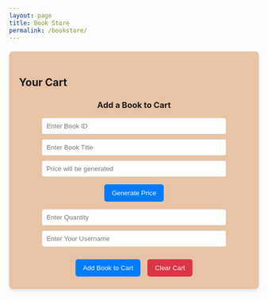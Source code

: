 ```yaml
---
layout: page
title: Book Store
permalink: /bookstore/
---
```


<style> 
  .cart-container {
    max-width: 600px;
    margin: 20px auto;
    padding: 20px;
    background-color: #E8C4A4;
    border-radius: 8px;
    box-shadow: 0 4px 6px rgba(0, 0, 0, 0.1);
  }
  .cart-item {
    display: flex;
    justify-content: space-between;
    align-items: center;
    padding: 10px;
    background-color: #A57F5A;
    border: 1px solid #ddd;
    border-radius: 4px;
    margin-bottom: 10px;
  }
  .cart-buttons, .cart-inputs {
    text-align: center;
    margin-top: 20px;
  }
  .btn {
    background-color: #007bff;
    color: #fff;
    padding: 10px 15px;
    border: none;
    border-radius: 5px;
    cursor: pointer;
    margin: 5px;
  }
  .btn.clear {
    background-color: #dc3545;
  }
  .input-field {
    display: block;
    margin: 10px auto;
    width: 80%;
    padding: 8px;
    border: 1px solid #ddd;
    border-radius: 4px;
  }
</style>

<div class="cart-container">
  <h2>Your Cart</h2>
  <div id="cartItems">
    <!-- Cart items will be dynamically added here -->
  </div>

  <div class="cart-inputs">
    <h3>Add a Book to Cart</h3>
    <input type="number" id="bookId" class="input-field" placeholder="Enter Book ID" />
    <input type="text" id="bookTitle" class="input-field" placeholder="Enter Book Title" />
    <div>
      <input
        type="text"
        id="bookPrice"
        class="input-field"
        placeholder="Price will be generated"
        readonly
      />
      <button id="generatePriceBtn" class="btn">Generate Price</button>
    </div>
    <input type="number" id="bookQuantity" class="input-field" placeholder="Enter Quantity" />
    <input type="text" id="username" class="input-field" placeholder="Enter Your Username" />
  </div>

  <div class="cart-buttons">
    <button id="addToCartBtn" class="btn">Add Book to Cart</button>
    <button id="clearCartBtn" class="btn clear">Clear Cart</button>
  </div>
</div>

<script type="module">
  import { pythonURI, fetchOptions } from "{{site.baseurl}}/assets/js/api/config.js";

  document.addEventListener("DOMContentLoaded", function () {
    // Fetch cart items on page load
    fetchCartItems();

    // Attach event listeners to buttons
    document.getElementById("generatePriceBtn").addEventListener("click", generatePrice);
    document.getElementById("addToCartBtn").addEventListener("click", addToCart);
    document.getElementById("clearCartBtn").addEventListener("click", clearCart);
  });

  // Fetch and display cart items
function fetchCartItems() {
  fetch(`${pythonURI}/api/cart`)
    .then(response => response.json())
    .then(data => {
      const cartItemsContainer = document.getElementById("cartItems");
      cartItemsContainer.innerHTML = ""; // Clear current items

      if (data.items && data.items.length > 0) {
        data.items.forEach(item => {
          const cartItemDiv = document.createElement("div");
          cartItemDiv.classList.add("cart-item");
          cartItemDiv.innerHTML = `
            <span>${item.title}</span> <!-- Removed author reference -->
            <span>Price: $${item.price} | Quantity: ${item.quantity}</span>
          `;
          cartItemsContainer.appendChild(cartItemDiv);
        });
      } else {
        cartItemsContainer.innerHTML = "<p>Your cart is empty.</p>";
      }
    })
    .catch(error => {
      console.error("Error fetching cart items:", error);
    });
}

  // Generate a random price between 1 and 15
  function generatePrice() {
    const randomPrice = (Math.random() * 14 + 1).toFixed(2);
    document.getElementById("bookPrice").value = randomPrice;
  }

  // Add a book to the cart
  function addToCart() {
    const bookId = document.getElementById("bookId").value.trim();
    const bookTitle = document.getElementById("bookTitle").value.trim();
    const bookPrice = document.getElementById("bookPrice").value.trim();
    const bookQuantity = document.getElementById("bookQuantity").value.trim();
    const username = document.getElementById("username").value.trim();

    if (bookId && bookTitle && bookPrice && bookQuantity && username) {
      const data = {
        id: parseInt(bookId),
        title: bookTitle,
        price: parseFloat(bookPrice),
        quantity: parseInt(bookQuantity),
        _name: username
      };

      fetch(`${pythonURI}/api/cart`, {
        ...fetchOptions,
        method: "POST",
        headers: { "Content-Type": "application/json" },
        body: JSON.stringify(data)
      })
        .then(response => response.json())
        .then(data => {
          alert(data.message || "Book added to cart!");
          fetchCartItems();
        })
        .catch(error => {
          console.error("Error adding book to cart:", error);
        });
    } else {
      alert("Please fill out all fields before adding the book to the cart.");
    }
  }

  // Clear the cart
  function clearCart() {
    const username = document.getElementById("username").value.trim();
    if (!username) {
      alert("Please enter your username before clearing the cart.");
      return;
    }

    fetch(`${pythonURI}/api/cart`, {
      ...fetchOptions,
      method: "DELETE",
      headers: { "Content-Type": "application/json" },
      body: JSON.stringify({ username })
    })
      .then(response => response.json())
      .then(data => {
        alert(data.message || "Cart cleared successfully!");
        fetchCartItems();
      })
      .catch(error => {
        console.error("Error clearing cart:", error);
      });
  }
</script>
